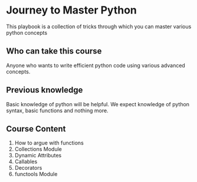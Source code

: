 # Journey to Master Python

   This playbook is a collection of tricks through which you can master various python concepts

## Who can take this course

   Anyone who wants to write efficient python code using various advanced concepts.

## Previous knowledge

   Basic knowledge of python will be helpful. We expect knowledge of python syntax, basic functions and nothing more.

## Course Content

1. How to argue with functions
2. Collections Module
3. Dynamic Attributes
4. Callables
5. Decorators
6. functools Module
